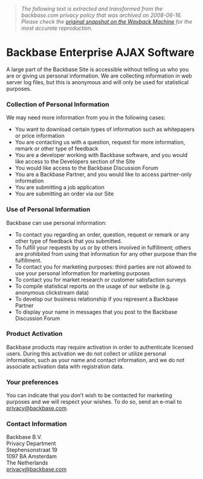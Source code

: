 > *The following text is extracted and transformed from the backbase.com privacy policy that was archived on 2008-06-16. Please check the [original snapshot on the Wayback Machine](https://web.archive.org/web/20080616081459id_/http%3A//www.backbase.com/privacy) for the most accurate reproduction.*

# Backbase Enterprise AJAX Software

A large part of the Backbase Site is accessible without telling us who you are or giving us personal information. We are collecting information in web server log files, but this is anonymous and will only be used for statistical purposes.

### Collection of Personal Information

We may need more information from you in the following cases:

  * You want to download certain types of information such as whitepapers or price information
  * You are contacting us with a question, request for more information, remark or other type of feedback
  * You are a developer working with Backbase software, and you would like access to the Developers section of the Site
  * You would like access to the Backbase Discussion Forum
  * You are a Backbase Partner, and you would like to access partner-only information
  * You are submitting a job application
  * You are submitting an order via our Site



### Use of Personal Information

Backbase can use personal information:

  * To contact you regarding an order, question, request or remark or any other type of feedback that you submitted.
  * To fulfill your requests by us or by others involved in fulfillment; others are prohibited from using that information for any other purpose than the fulfillment.
  * To contact you for marketing purposes: third parties are not allowed to use your personal information for marketing purposes
  * To contact you for market research or customer satisfaction surveys
  * To compile statistical reports on the usage of our website (e.g. anonymous clickstream data)
  * To develop our business relationship if you represent a Backbase Partner
  * To display your name in messages that you post to the Backbase Discussion Forum



### Product Activation

Backbase products may require activation in order to authenticate licensed users. During this activation we do not collect or utilize personal information, such as your name and contact information, and we do not associate activation data with registration data.

### Your preferences

You can indicate that you don’t wish to be contacted for marketing purposes and we will respect your wishes. To do so, send an e-mail to [privacy@backbase.com](mailto:privacy@backbase.com).

### Contact Information

Backbase B.V.  
Privacy Department  
Stephensonstraat 19  
1097 BA Amsterdam  
The Netherlands  
[privacy@backbase.com](mailto:privacy@backbase.com)
